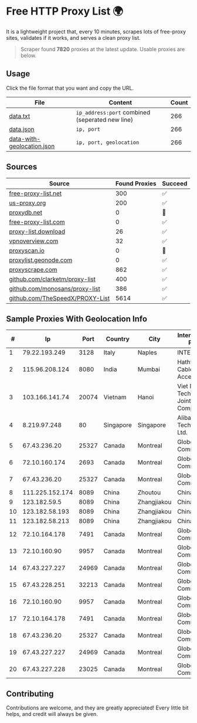 
# Free HTTP Proxy List 🌍

It is a lightweight project that, every 10 minutes, scrapes lots of free-proxy sites, validates if it works, and serves a clean proxy list.


> Scraper found **7820** proxies at the latest update. Usable proxies are below.

## Usage

Click the file format that you want and copy the URL.


|File|Content|Count|
|----|-------|-----|
|[data.txt](https://raw.githubusercontent.com/themiralay/Proxy-List-World/master/data.txt)|`ip_address:port` combined (seperated new line)|266|
|[data.json](https://raw.githubusercontent.com/themiralay/Proxy-List-World/master/data.json)|`ip, port`|266|
|[data-with-geolocation.json](https://raw.githubusercontent.com/themiralay/Proxy-List-World/master/data-with-geolocation.json)|`ip, port, geolocation`|266|

## Sources

|Source|Found Proxies|Succeed|
|------|-------------|-------|
|[free-proxy-list.net](https://free-proxy-list.net)|300|✅|
|[us-proxy.org](https://www.us-proxy.org)|200|✅|
|[proxydb.net](http://proxydb.net)|0|🚫|
|[free-proxy-list.com](https://free-proxy-list.com/?page=&port=&type%5B%5D=http&type%5B%5D=https&up_time=0&search=Search)|0|✅|
|[proxy-list.download](https://www.proxy-list.download/HTTP)|26|✅|
|[vpnoverview.com](https://vpnoverview.com/privacy/anonymous-browsing/free-proxy-servers)|32|✅|
|[proxyscan.io](https://www.proxyscan.io)|0|🚫|
|[proxylist.geonode.com](https://proxylist.geonode.com/api/proxy-list?limit=300&page=1&sort_by=lastChecked&sort_type=desc&protocols=http,https)|0|✅|
|[proxyscrape.com](https://api.proxyscrape.com/v2/?request=displayproxies&protocol=http&timeout=10000&country=all&ssl=all&anonymity=all)|862|✅|
|[github.com/clarketm/proxy-list](https://raw.githubusercontent.com/clarketm/proxy-list/master/proxy-list-raw.txt)|400|✅|
|[github.com/monosans/proxy-list](https://raw.githubusercontent.com/monosans/proxy-list/main/proxies/http.txt)|386|✅|
|[github.com/TheSpeedX/PROXY-List](https://raw.githubusercontent.com/TheSpeedX/PROXY-List/master/http.txt)|5614|✅|


## Sample Proxies With Geolocation Info

|#|Ip|Port|Country|City|Internet Service Provider|
|-|--|----|-------|----|-------------------------|
|1|79.22.193.249|3128|Italy|Naples|INTERBUSINESS|
|2|115.96.208.124|8080|India|Mumbai|Hathway IP over Cable Internet Access|
|3|103.166.141.74|20074|Vietnam|Hanoi|Viet NAM Cloud Technology Joint Stock Company|
|4|8.219.97.248|80|Singapore|Singapore|Alibaba (US) Technology Co., Ltd.|
|5|67.43.236.20|25327|Canada|Montreal|GloboTech Communications|
|6|72.10.160.174|2693|Canada|Montreal|GloboTech Communications|
|7|67.43.236.20|25327|Canada|Montreal|GloboTech Communications|
|8|111.225.152.174|8089|China|Zhoutou|China Telecom|
|9|123.182.59.5|8089|China|Zhangjiakou|China Telecom|
|10|123.182.58.193|8089|China|Zhangjiakou|China Telecom|
|11|123.182.58.213|8089|China|Zhangjiakou|China Telecom|
|12|72.10.164.178|7491|Canada|Montreal|GloboTech Communications|
|13|72.10.160.90|9957|Canada|Montreal|GloboTech Communications|
|14|67.43.227.227|24969|Canada|Montreal|GloboTech Communications|
|15|67.43.228.251|32213|Canada|Montreal|GloboTech Communications|
|16|72.10.160.90|9957|Canada|Montreal|GloboTech Communications|
|17|72.10.164.178|7491|Canada|Montreal|GloboTech Communications|
|18|67.43.236.20|25327|Canada|Montreal|GloboTech Communications|
|19|67.43.227.227|24969|Canada|Montreal|GloboTech Communications|
|20|67.43.227.228|23025|Canada|Montreal|GloboTech Communications|



## Contributing

Contributions are welcome, and they are greatly appreciated! Every
little bit helps, and credit will always be given.

